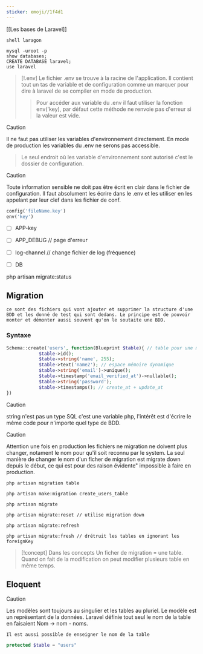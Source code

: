 ```yaml
---
sticker: emoji//1f4d1
---
```

[[Les bases de Laravel]]


`shell laragon`
```shell
mysql -uroot -p
show databases;
CREATE DATABASE laravel;
use laravel
```

> [!.env]
> Le fichier .env se trouve à la racine de l'application. Il contient tout un tas de variable et de configuration comme un marquer pour dire à laravel de se compiler en mode de production. 
> >Pour accéder aux variable du .env il faut utiliser la fonction env('key), par défaut cette méthode ne renvoie pas d'erreur si  la valeur est vide. 

> [!caution]
> Il ne faut pas utiliser les variables d'environnement directement. En mode de production les variables du .env ne serons pas accessible. 
> > Le seul endroit où les variable d'environnement sont autorisé c'est le dossier de configuration. 
>

> [!caution]
> Toute information sensible ne doit pas être écrit en clair dans le fichier de configuration. Il faut absolument les écrire dans le .env et les utiliser en les appelant par leur clef dans les fichier de conf. 




```php
config('fileName.key')
env('key')
```


- [ ] APP-key 
- [ ] APP_DEBUG // page d'erreur
- [ ] log-channel // change fichier de log (fréquence)
- [ ] DB


php artisan migrate:status



## Migration 

	ce sont des fichiers qui vont ajouter et supprimer la structure d'une BDD et les donné de test qui sont dedans. Le principe est de pouvoir monter et démonter aussi souvent qu'on le soutaite une BDD. 

### Syntaxe 


```php
Schema::create('users', function(Blueprint $table){ // table pour une modification
            $table->id();
            $table->string('name', 255); 
            $table->text('name2'); // espace mémoire dynamique 
            $table->string('email')->unique();
            $table->timestamp('email_verified_at')->nullable();
            $table->string('password');
            $table->timestamps(); // create_at + update_at
})
```

> [!caution]
> string n'est pas un type SQL c'est une variable php, l'intérêt est d'écrire le même code pour n'importe quel type de BDD. 

> [!caution]
> Attention une fois en production les fichiers ne migration ne doivent plus changer, notament le nom pour qu'il soit reconnu par le system. La seul manière de changer le nom d'un ficher de migration est migrate down depuis le début, ce qui est pour des raison évidente" impossible à faire en production.



```shell
php artisan migration table

php artisan make:migration create_users_table

php artisan migrate

php artisan migrate:reset // utilise migration down

php artisan migrate:refresh

php artisan migrate:fresh // drétruit les tables en ignorant les foreignKey
```

	
> [!concept]
> Dans les concepts Un ficher de migration = une table. Quand on fait de la modification on peut modifier plusieurs table en même temps. 


	
## Eloquent 



> [!caution]
> Les modèles sont toujours au singulier et les tables au pluriel. Le modèle est un représentant de la données. Laravel définie tout seul le nom de la table en faisaient Nom -> nom - noms. 
> 

	Il est aussi possible de enseigner le nom de la table 
```php
protected $table = "users"
```





